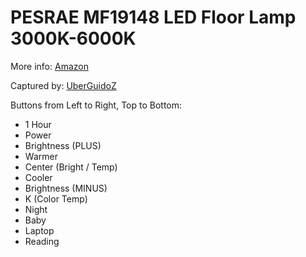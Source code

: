 # PESRAE MF19148 LED Floor Lamp 3000K-6000K

More info: [Amazon](https://www.amazon.com/gp/product/B08T1TDP32)

Captured by: [UberGuidoZ](https://github.com/UberGuidoZ)

Buttons from Left to Right, Top to Bottom:
* 1 Hour
* Power
* Brightness (PLUS)
* Warmer
* Center (Bright / Temp)
* Cooler
* Brightness (MINUS)
* K (Color Temp)
* Night
* Baby
* Laptop
* Reading